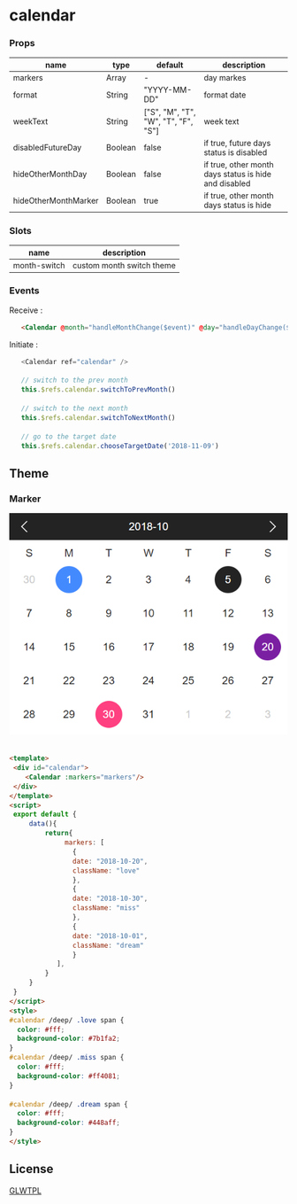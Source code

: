 # calendar

### Props

 name | type | default | description|
| ------ | ------ | ------ |------ |
| markers | Array | - | day markes |
| format | String | "YYYY-MM-DD" | format date |
| weekText | String | ["S", "M", "T", "W", "T", "F", "S"] | week text
| disabledFutureDay | Boolean | false | if true, future days status is disabled |
| hideOtherMonthDay | Boolean | false | if true, other month days status is hide and disabled |
| hideOtherMonthMarker | Boolean | true | if true, other month days status is hide |

### Slots
 name   | description|
| ------ | ------ |
| month-switch | custom month switch theme | 

### Events
Receive :
```html
   <Calendar @month="handleMonthChange($event)" @day="handleDayChange($event)" />
```
Initiate :
```javascript
   <Calendar ref="calendar" />

   // switch to the prev month 
   this.$refs.calendar.switchToPrevMonth()

   // switch to the next month 
   this.$refs.calendar.switchToNextMonth()

   // go to the target date
   this.$refs.calendar.chooseTargetDate('2018-11-09')

```
## Theme
### Marker
![Markes](./public/images/01.png)
```html

<template>
 <div id="calendar">
    <Calendar :markers="markers"/>
 </div>
</template>
<script>
 export default {
     data(){
         return{
              markers: [
                {
                date: "2018-10-20",
                className: "love"
                },
                {
                date: "2018-10-30",
                className: "miss"
                },
                {
                date: "2018-10-01",
                className: "dream"
                }
            ],
         }
     }
 }
</script>
<style>
#calendar /deep/ .love span {
  color: #fff;
  background-color: #7b1fa2;
}
#calendar /deep/ .miss span {
  color: #fff;
  background-color: #ff4081;
}

#calendar /deep/ .dream span {
  color: #fff;
  background-color: #448aff;
}
</style>
```


## License
[GLWTPL](./LICENSE)
